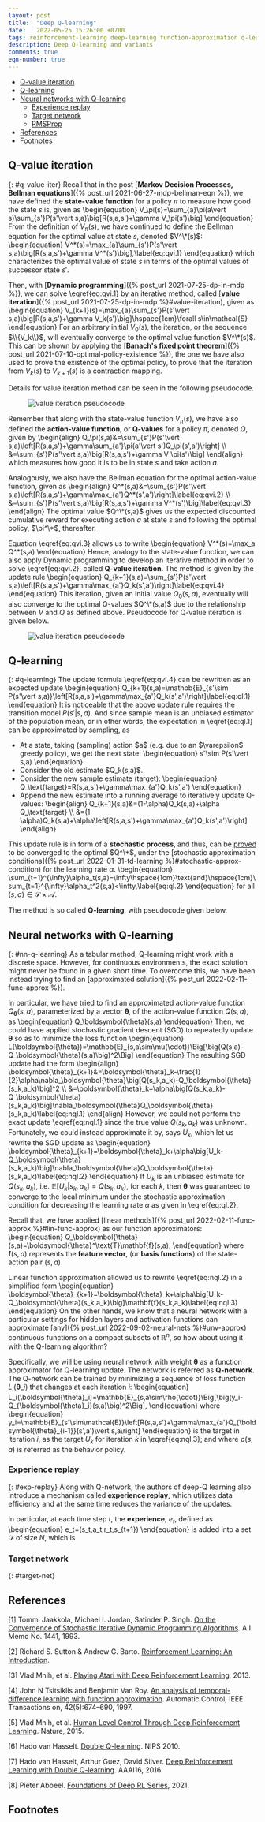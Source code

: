 ```yaml
---
layout: post
title:  "Deep Q-learning"
date:   2022-05-25 15:26:00 +0700
tags: reinforcement-learning deep-learning function-approximation q-learning my-rl
description: Deep Q-learning and variants
comments: true
eqn-number: true
---
```

> 

<!-- excerpt-end -->
- [Q-value iteration](#q-value-iter)
- [Q-learning](#q-learning)
- [Neural networks with Q-learning](#nn-q-learning)
	- [Experience replay](#exp-replay)
	- [Target network](#target-net)
	- [RMSProp](#rmsprop)
- [References](#references)
- [Footnotes](#footnotes)

## Q-value iteration
{: #q-value-iter}
Recall that in the post [**Markov Decision Processes, Bellman equations**]({% post_url 2021-06-27-mdp-bellman-eqn %}), we have defined the **state-value function** for a policy $\pi$ to measure how good the state $s$ is, given as
\begin{equation}
V_\pi(s)=\sum_{a}\pi(a\vert s)\sum_{s'}P(s'\vert s,a)\big[R(s,a,s')+\gamma V_\pi(s')\big]
\end{equation}
From the definition of $V_\pi(s)$, we have continued to define the Bellman equation for the optimal value at state $s$, denoted $V^\*(s)$:
\begin{equation}
V^\*(s)=\max_{a}\sum_{s'}P(s'\vert s,a)\big[R(s,a,s')+\gamma V^\*(s')\big],\label{eq:qvi.1}
\end{equation}
which characterizes the optimal value of state $s$ in terms of the optimal values of successor state $s'$.

Then, with [**Dynamic programming**]({% post_url 2021-07-25-dp-in-mdp %}), we can solve \eqref{eq:qvi.1} by an iterative method, called [**value iteration**]({% post_url 2021-07-25-dp-in-mdp %}#value-iteration), given as
\begin{equation}
V_{k+1}(s)=\max_{a}\sum_{s'}P(s'\vert s,a)\big[R(s,a,s')+\gamma V_k(s')\big]\hspace{1cm}\forall s\in\mathcal{S}
\end{equation}
For an arbitrary initial $V_0(s)$, the iteration, or the sequence $\\{V_k\\}$, will eventually converge to the optimal value function $V^\*(s)$. This can be shown by applying the [**Banach's fixed point theorem**]({% post_url 2021-07-10-optimal-policy-existence %}), the one we have also used to prove the existence of the optimal policy, to prove that the iteration from $V_k(s)$ to $V_{k+1}(s)$ is a contraction mapping.

Details for value iteration method can be seen in the following pseudocode.
<figure>
	<img src="/assets/images/2022-05-25/value-iteration.png" alt="value iteration pseudocode" style="display: block; margin-left: auto; margin-right: auto;"/>
	<figcaption></figcaption>
</figure>

Remember that along with the state-value function $V_\pi(s)$, we have also defined the **action-value function**, or **Q-values** for a policy $\pi$, denoted $Q$, given by
\begin{align}
Q_\pi(s,a)&=\sum_{s'}P(s'\vert s,a)\left[R(s,a,s')+\gamma\sum_{a'}\pi(a'\vert s')Q_\pi(s',a')\right] \\\\ &=\sum_{s'}P(s'\vert s,a)\big[R(s,a,s')+\gamma V_\pi(s')\big]
\end{align}
which measures how good it is to be in state $s$ and take action $a$.

Analogously, we also have the Bellman equation for the optimal action-value function, given as
\begin{align}
Q^\*(s,a)&=\sum_{s'}P(s'\vert s,a)\left[R(s,a,s')+\gamma\max_{a'}Q^\*(s',a')\right]\label{eq:qvi.2} \\\\ &=\sum_{s'}P(s'\vert s,a)\big[R(s,a,s')+\gamma V^\*(s')\big]\label{eq:qvi.3}
\end{align}
The optimal value $Q^\*(s,a)$ gives us the expected discounted cumulative reward for executing action $a$ at state $s$ and following the optimal policy, $\pi^\*$, thereafter.  

Equation \eqref{eq:qvi.3} allows us to write
\begin{equation}
V^\*(s)=\max_a Q^\*(s,a)
\end{equation}
Hence, analogy to the state-value function, we can also apply Dynamic programming to develop an iterative method in order to solve \eqref{eq:qvi.2}, called **Q-value iteration**. The method is given by the update rule
\begin{equation}
Q_{k+1}(s,a)=\sum_{s'}P(s'\vert s,a)\left[R(s,a,s')+\gamma\max_{a'}Q_k(s',a')\right]\label{eq:qvi.4}
\end{equation}
This iteration, given an initial value $Q_0(s,a)$, eventually will also converge to the optimal Q-values $Q^\*(s,a)$ due to the relationship between $V$ and $Q$ as defined above. Pseudocode for Q-value iteration is given below.
<figure>
	<img src="/assets/images/2022-05-25/q-value-iteration.png" alt="value iteration pseudocode" style="display: block; margin-left: auto; margin-right: auto;"/>
	<figcaption></figcaption>
</figure>

## Q-learning
{: #q-learning}
The update formula \eqref{eq:qvi.4} can be rewritten as an expected update
\begin{equation}
Q_{k+1}(s,a)=\mathbb{E}\_{s'\sim P(s'\vert s,a)}\left[R(s,a,s')+\gamma\max_{a'}Q_k(s',a')\right]\label{eq:ql.1}
\end{equation}
It is noticeable that the above update rule requires the transition model $P(s'\vert s,a)$. And since sample mean is an unbiased estimator of the population mean, or in other words, the expectation in \eqref{eq:ql.1} can be approximated by sampling, as
<ul id='number-list'>
	<li>
		At a state, taking (sampling) action $a$ (e.g. due to an $\varepsilon$-greedy policy), we get the next state:
		\begin{equation}
		s'\sim P(s'\vert s,a)
		\end{equation}
	</li>
	<li>Consider the old estimate $Q_k(s,a)$.</li>
	<li>
		Consider the new sample estimate (target):
		\begin{equation}
		Q_\text{target}=R(s,a,s')+\gamma\max_{a'}Q_k(s',a')
		\end{equation}
	</li>
	<li>
		Append the new estimate into a running average to iteratively update Q-values:
		\begin{align}
		Q_{k+1}(s,a)&=(1-\alpha)Q_k(s,a)+\alpha Q_\text{target} \\ &=(1-\alpha)Q_k(s,a)+\alpha\left[R(s,a,s')+\gamma\max_{a'}Q_k(s',a')\right]
		\end{align}
	</li>
</ul>

This update rule is in form of a **stochastic process**, and thus, can be [proved](#q-learning-td-convergence) to be converged to the optimal $Q^\*$, under the [stochastic approximation conditions]({% post_url 2022-01-31-td-learning %}#stochastic-approx-condition) for the learning rate $\alpha$.
\begin{equation}
\sum_{t=1}^{\infty}\alpha_t(s,a)=\infty\hspace{1cm}\text{and}\hspace{1cm}\sum_{t=1}^{\infty}\alpha_t^2(s,a)<\infty,\label{eq:ql.2}
\end{equation}
for all $(s,a)\in\mathcal{S}\times\mathcal{A}$.

The method is so called **Q-learning**, with pseudocode given below.

## Neural networks with Q-learning
{: #nn-q-learning}
As a tabular method, Q-learning might work with a discrete space. However, for continuous environments, the exact solution might never be found in a given short time. To overcome this, we have been instead trying to find an [approximated solution]({% post_url 2022-02-11-func-approx %}).  

In particular, we have tried to find an approximated action-value function $Q_\boldsymbol{\theta}(s,a)$, parameterized by a vector $\boldsymbol{\theta}$, of the action-value function $Q(s,a)$, as
\begin{equation}
Q_\boldsymbol{\theta}(s,a)
\end{equation}
Then, we could have applied stochastic gradient descent (SGD) to repeatedly update $\boldsymbol{\theta}$ so as to minimize the loss function
\begin{equation}
L(\boldsymbol{\theta})=\mathbb{E}\_{s,a\sim\mu(\cdot)}\Big[\big(Q(s,a)-Q_\boldsymbol{\theta}(s,a)\big)^2\Big]
\end{equation}
The resulting SGD update had the form
\begin{align}
\boldsymbol{\theta}\_{k+1}&=\boldsymbol{\theta}\_k-\frac{1}{2}\alpha\nabla_\boldsymbol{\theta}\big[Q(s_k,a_k)-Q_\boldsymbol{\theta}(s_k,a_k)\big]^2 \\\\ &=\boldsymbol{\theta}\_k+\alpha\big[Q(s_k,a_k)-Q_\boldsymbol{\theta}(s_k,a_k)\big]\nabla_\boldsymbol{\theta}Q_\boldsymbol{\theta}(s_k,a_k)\label{eq:nql.1}
\end{align}
However, we could not perform the exact update \eqref{eq:nql.1} since the true value $Q(s_k,a_k)$ was unknown. Fortunately, we could instead approximate it by, says $U_k$, which let us rewrite the SGD update as
\begin{equation}
\boldsymbol{\theta}\_{k+1}=\boldsymbol{\theta}\_k+\alpha\big[U_k-Q_\boldsymbol{\theta}(s_k,a_k)\big]\nabla_\boldsymbol{\theta}Q_\boldsymbol{\theta}(s_k,a_k)\label{eq:nql.2}
\end{equation}
If $U_k$ is an unbiased estimate for $Q(s_k,a_k)$, i.e. $\mathbb{E}\big[U_k\vert s_k,a_k\big]=Q(s_k,a_k)$, for each $k$, then $\boldsymbol{\theta}$ was guaranteed to converge to the local minimum under the stochastic approximation condition for decreasing the learning rate $\alpha$ as given in \eqref{eq:ql.2}.

Recall that, we have applied [linear methods]({% post_url 2022-02-11-func-approx %}#lin-func-approx) as our function approximators:
\begin{equation}
Q_\boldsymbol{\theta}(s,a)=\boldsymbol{\theta}^\text{T}\mathbf{f}(s,a),
\end{equation}
where $\mathbf{f}(s,a)$ represents the **feature vector**, (or **basis functions**) of the state-action pair $(s,a)$.

Linear function approximation allowed us to rewrite \eqref{eq:nql.2} in a simplified form
\begin{equation}
\boldsymbol{\theta}\_{k+1}=\boldsymbol{\theta}\_k+\alpha\big[U_k-Q_\boldsymbol{\theta}(s_k,a_k)\big]\mathbf{f}(s_k,a_k)\label{eq:nql.3}
\end{equation}
On the other hands, we know that a neural network with a particular settings for hidden layers and activation functions can approximate [any]({% post_url 2022-09-02-neural-nets %}#unv-approx) continuous functions on a compact subsets of $\mathbb{R}^n$, so how about using it with the Q-learning algorithm?

Specifically, we will be using neural network with weight $\boldsymbol{\theta}$ as a function approximator for Q-learning update. The network is referred as **Q-network**. The Q-network can be trained by minimizing a sequence of loss function $L_i(\boldsymbol{\theta}\_i)$ that changes at each iteration $i$:
\begin{equation}
L_i(\boldsymbol{\theta}\_i)=\mathbb{E}\_{s,a\sim\rho(\cdot)}\Big[\big(y_i-Q_{\boldsymbol{\theta}\_i}(s,a)\big)^2\Big],
\end{equation}
where
\begin{equation}
y_i=\mathbb{E}\_{s'\sim\mathcal{E}}\left[R(s,a,s')+\gamma\max_{a'}Q_{\boldsymbol{\theta}\_{i-1}}(s',a')\vert s,a\right]
\end{equation}
is the target in iteration $i$, as the target $U_k$ for iteration $k$ in \eqref{eq:nql.3}; and where $\rho(s,a)$ is referred as the behavior policy.

### Experience replay
{: #exp-replay}
Along with Q-network, the authors of deep-Q learning also introduce a mechanism called **experience replay**, which utilizes data efficiency and at the same time reduces the variance of the updates.

In particular, at each time step $t$, the **experience**, $e_t$, defined as
\begin{equation}
e_t=(s_t,a_t,r_t,s_{t+1})
\end{equation}
is added into a set $\mathcal{D}$ of size $N$, which is 


### Target network
{: #target-net}


## References
<span id='q-learning-td-convergence'>[1] Tommi Jaakkola, Michael I. Jordan, Satinder P. Singh. [On the Convergence of Stochastic Iterative Dynamic Programming Algorithms](https://people.eecs.berkeley.edu/~jordan/papers/AIM-1441.ps). A.I. Memo No. 1441, 1993.</span>

[2] Richard S. Sutton & Andrew G. Barto. [Reinforcement Learning: An Introduction](https://mitpress.mit.edu/books/reinforcement-learning-second-edition).

[3] Vlad Mnih, et al. [Playing Atari with Deep Reinforcement Learning](https://www.cs.toronto.edu/~vmnih/docs/dqn.pdf), 2013.

[4] John N Tsitsiklis and Benjamin Van Roy. [An analysis of temporal-difference learning with function approximation](). Automatic Control, IEEE Transactions on, 42(5):674–690, 1997.

[5] Vlad Mnih, et al. [Human Level Control Through Deep Reinforcement Learning](https://www.deepmind.com/publications/human-level-control-through-deep-reinforcement-learning). Nature, 2015.

[6] Hado van Hasselt. [Double Q-learning](https://proceedings.neurips.cc/paper/2010/file/091d584fced301b442654dd8c23b3fc9-Paper.pdf). NIPS 2010.

[7] Hado van Hasselt, Arthur Guez, David Silver. [Deep Reinforcement Learning with Double Q-learning](https://arxiv.org/abs/1509.06461). AAAI16, 2016.

[8] Pieter Abbeel. [Foundations of Deep RL Series](https://youtube.com/playlist?list=PLwRJQ4m4UJjNymuBM9RdmB3Z9N5-0IlY0), 2021.

## Footnotes
